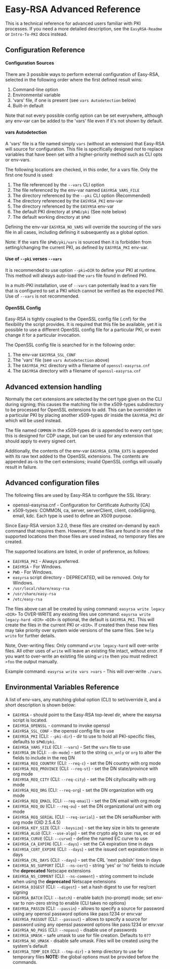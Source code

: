 Easy-RSA Advanced Reference
=============================

This is a technical reference for advanced users familiar with PKI processes. If
you need a more detailed description, see the `EasyRSA-Readme` or `Intro-To-PKI`
docs instead.

Configuration Reference
-----------------------

#### Configuration Sources

  There are 3 possible ways to perform external configuration of Easy-RSA,
  selected in the following order where the first defined result wins:

  1. Command-line option
  2. Environmental variable
  3. 'vars' file, if one is present (see `vars Autodetection` below)
  4. Built-in default

  Note that not every possible config option can be set everywhere, although any
  env-var can be added to the 'vars' file even if it's not shown by default.

#### vars Autodetection

  A 'vars' file is a file named simply `vars` (without an extension) that
  Easy-RSA will source for configuration. This file is specifically designed
  *not* to replace variables that have been set with a higher-priority method
  such as CLI opts or env-vars.

  The following locations are checked, in this order, for a vars file. Only the
  first one found is used:

  1. The file referenced by the `--vars` CLI option
  2. The file referenced by the env-var named `EASYRSA_VARS_FILE`
  3. The directory referenced by the `--pki` CLI option (Recommended)
  4. The directory referenced by the `EASYRSA_PKI` env-var
  5. The directory referenced by the `EASYRSA` env-var
  6. The default PKI directory at `$PWD/pki` (See note below)
  7. The default working directory at `$PWD`

  Defining the env-var `EASYRSA_NO_VARS` will override the sourcing of the vars
  file in all cases, including defining it subsequently as a global option.

  Note: If the vars file `$PWD/pki/vars` is sourced then it is forbidden from
        setting/changing the current PKI, as defined by `EASYRSA_PKI` env-var.

#### Use of `--pki` verses `--vars`

  It is recommended to use option `--pki=DIR` to define your PKI at runtime.
  This method will always auto-load the `vars` file found in defined PKI.

  In a multi-PKI installation, use of `--vars` can potentially lead to
  a vars file that is configured to set a PKI which cannot be verified
  as the expected PKI. Use of `--vars` is not recommended.

#### OpenSSL Config

  Easy-RSA is tightly coupled to the OpenSSL config file (.cnf) for the
  flexibility the script provides. It is required that this file be available,
  yet it is possible to use a different OpenSSL config file for a particular
  PKI, or even change it for a particular invocation.

  The OpenSSL config file is searched for in the following order:

  1. The env-var `EASYRSA_SSL_CONF`
  2. The 'vars' file (see `vars Autodetection` above)
  3. The `EASYRSA_PKI` directory with a filename of `openssl-easyrsa.cnf`
  4. The `EASYRSA` directory with a filename of `openssl-easyrsa.cnf`

Advanced extension handling
---------------------------

Normally the cert extensions are selected by the cert type given on the CLI
during signing; this causes the matching file in the x509-types subdirectory to
be processed for OpenSSL extensions to add. This can be overridden in a
particular PKI by placing another x509-types dir inside the `EASYRSA_PKI` dir
which will be used instead.

The file named `COMMON` in the x509-types dir is appended to every cert type;
this is designed for CDP usage, but can be used for any extension that should
apply to every signed cert.

Additionally, the contents of the env-var `EASYRSA_EXTRA_EXTS` is appended with
its raw text added to the OpenSSL extensions. The contents are appended as-is to
the cert extensions; invalid OpenSSL configs will usually result in failure.

Advanced configuration files
----------------------------

The following files are used by Easy-RSA to configure the SSL library:
* openssl-easyrsa.cnf - Configuration for Certificate Authority [CA]
* x509-types: COMMON, ca, server, serverClient, client, codeSigning, email, kdc.
  Each type is used to define an X509 purpose.

Since Easy-RSA version 3.2.0, these files are created on-demand by each command
that requires them.  However, if these files are found in one of the supported
locations then those files are used instead, no temporary files are created.

The supported locations are listed, in order of preference, as follows:
* `EASYRSA_PKI` - Always preferred.
* `EASYRSA` - For Windows.
* `PWD` - For Windows.
* `easyrsa` script directory - DEPRECATED, will be removed. Only for Windows.
* `/usr/local/share/easy-rsa`
* `/usr/share/easy-rsa`
* `/etc/easy-rsa`

The files above can all be created by using command: `easyrsa write legacy <DIR>`
To OVER-WRITE any existing files use command: `eaysrsa write legacy-hard <DIR>`
`<DIR>` is optional, the default is `EASYRSA_PKI`. This will create the files in
the current PKI or `<DIR>`.  If created then these new files may take priority
over system wide versions of the same files.  See `help write` for further details.

Note, Over-writing files:
Only command `write legacy-hard` will over-write files. All other uses of `write`
will leave an existing file intact, without error. If you want to over-write an
existing file using `write` then you must redirect `>foo` the output manually.

Example command: `easyrsa write vars >vars` - This will over-write `./vars`.

Environmental Variables Reference
---------------------------------

A list of env-vars, any matching global option (CLI) to set/override it, and a
short description is shown below:

 *  `EASYRSA` - should point to the Easy-RSA top-level dir, where the easyrsa
    script is located.
 *  `EASYRSA_OPENSSL` - command to invoke openssl
 *  `EASYRSA_SSL_CONF` - the openssl config file to use
 *  `EASYRSA_PKI` (CLI: `--pki-dir`) - dir to use to hold all PKI-specific
    files, defaults to `$PWD/pki`.
 *  `EASYRSA_VARS_FILE` (CLI: `--vars`) - Set the `vars` file to use
 *  `EASYRSA_DN` (CLI: `--dn-mode`) - set to the string `cn_only` or `org` to
    alter the fields to include in the req DN
 *  `EASYRSA_REQ_COUNTRY` (CLI: `--req-c`) - set the DN country with org mode
 *  `EASYRSA_REQ_PROVINCE` (CLI: `--req-st`) - set the DN state/province with
    org mode
 *  `EASYRSA_REQ_CITY` (CLI: `--req-city`) - set the DN city/locality with org
    mode
 *  `EASYRSA_REQ_ORG` (CLI: `--req-org`) - set the DN organization with org mode
 *  `EASYRSA_REQ_EMAIL` (CLI: `--req-email`) - set the DN email with org mode
 *  `EASYRSA_REQ_OU` (CLI: `--req-ou`) - set the DN organizational unit with org
    mode
 *  `EASYRSA_REQ_SERIAL` (CLI: `--req-serial`) - set the DN serialNumber with
    org mode (OID 2.5.4.5)
 *  `EASYRSA_KEY_SIZE` (CLI: `--keysize`) - set the key size in bits to
    generate
 *  `EASYRSA_ALGO` (CLI: `--use-algo`) - set the crypto alg to use: rsa, ec or
    ed
 *  `EASYRSA_CURVE` (CLI: `--curve`) - define the named EC curve to use
 *  `EASYRSA_CA_EXPIRE` (CLI: `--days`) - set the CA expiration time in days
 *  `EASYRSA_CERT_EXPIRE` (CLI: `--days`) - set the issued cert expiration time
    in days
 *  `EASYRSA_CRL_DAYS` (CLI: `--days`) - set the CRL 'next publish' time in days
 *  `EASYRSA_NS_SUPPORT` (CLI: `--ns-cert`) - string 'yes' or 'no' fields to
    include the **deprecated** Netscape extensions
 *  `EASYRSA_NS_COMMENT` (CLI: `--ns-comment`) - string comment to include when
    using the **deprecated** Netscape extensions
 *  `EASYRSA_DIGEST` (CLI: `--digest`) - set a hash digest to use for req/cert
    signing
 *  `EASYRSA_BATCH` (CLI: `--batch`) - enable batch (no-prompt) mode; set
    env-var to non-zero string to enable (CLI takes no options)
 *  `EASYRSA_PASSIN` (CLI: `--passin`) - allows to specify a source for
    password using any openssl password options like pass:1234 or env:var
 *  `EASYRSA_PASSOUT` (CLI: `--passout`) - allows to specify a source for
    password using any openssl password options like pass:1234 or env:var
 *  `EASYRSA_NO_PASS` (CLI: `--nopass`) - disable use of passwords
 *  `EASYRSA_UMASK` - safe umask to use for file creation. Defaults to `077`
 *  `EASYRSA_NO_UMASK` - disable safe umask. Files will be created using the
    system's default
 *  `EASYRSA_TEMP_DIR` (CLI: `--tmp-dir`) - a temp directory to use for temporary files
**NOTE:** the global options must be provided before the commands.
